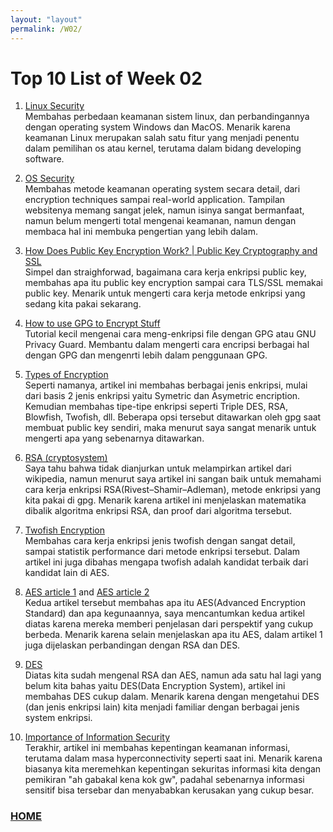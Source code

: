 ```yaml
---
layout: "layout"
permalink: /W02/
---
```


# Top 10 List of Week 02
1. [Linux Security](https://www.computerworld.com/article/3252823/why-linux-is-better-than-windows-or-macos-for-security.html)<br>
Membahas perbedaan keamanan sistem linux, dan perbandingannya dengan operating system Windows dan MacOS. Menarik karena keamanan Linux merupakan salah satu fitur yang menjadi penentu dalam pemilihan os atau kernel, terutama dalam bidang developing software.

2. [OS Security](https://www2.cs.uic.edu/~jbell/CourseNotes/OperatingSystems/15_Security.html)<br>
Membahas metode keamanan operating system secara detail, dari encryption techniques sampai real-world application. Tampilan websitenya memang sangat jelek, namun isinya sangat bermanfaat, namun belum mengerti total mengenai keamanan, namun dengan membaca hal ini membuka pengertian yang lebih dalam.

3. [How Does Public Key Encryption Work? | Public Key Cryptography and SSL](https://www.cloudflare.com/learning/ssl/how-does-public-key-encryption-work/)<br>
Simpel dan straighforwad, bagaimana cara kerja enkripsi public key, membahas apa itu public key encryption sampai cara TLS/SSL memakai public key. Menarik untuk mengerti cara kerja metode enkripsi yang sedang kita pakai sekarang.

4. [How to use GPG to Encrypt Stuff](https://yanhan.github.io/posts/2017-09-27-how-to-use-gpg-to-encrypt-stuff/)<br>
Tutorial kecil mengenai cara meng-enkripsi file dengan GPG atau GNU Privacy Guard. Membantu dalam mengerti cara encripsi berbagai hal dengan GPG dan mengenrti lebih dalam penggunaan GPG.

5. [Types of Encryption](https://www.goodcore.co.uk/blog/types-of-encryption/)<br>
Seperti namanya, artikel ini membahas berbagai jenis enkripsi, mulai dari basis 2 jenis enkripsi yaitu Symetric dan Asymetric encription. Kemudian membahas tipe-tipe enkripsi seperti Triple DES, RSA, Blowfish, Twofish, dll. Beberapa opsi tersebut ditawarkan oleh gpg saat membuat public key sendiri, maka menurut saya sangat menarik untuk mengerti apa yang sebenarnya ditawarkan.

6. [RSA (cryptosystem)](https://en.wikipedia.org/wiki/RSA_(cryptosystem))<br>
Saya tahu bahwa tidak dianjurkan untuk melampirkan artikel dari wikipedia, namun menurut saya artikel ini sangan baik untuk memahami cara kerja enkripsi RSA(Rivest–Shamir–Adleman), metode enkripsi yang kita pakai di gpg. Menarik karena artikel ini menjelaskan matematika dibalik algoritma enkripsi RSA, dan proof dari algoritma tersebut.

7. [Twofish Encryption](https://www.schneier.com/academic/archives/1998/12/the_twofish_encrypti.html)<br>
Membahas cara kerja enkripsi jenis twofish dengan sangat detail, sampai statistik performance dari metode enkripsi tersebut. Dalam artikel ini juga dibahas mengapa twofish adalah kandidat terbaik dari kandidat lain di AES.

8. [AES article 1](https://searchsecurity.techtarget.com/definition/Advanced-Encryption-Standard) and [AES article 2](https://en.wikipedia.org/wiki/Advanced_Encryption_Standard)<br>
Kedua artikel tersebut membahas apa itu AES(Advanced Encryption Standard) dan apa kegunaannya, saya mencantumkan kedua artikel diatas karena mereka memberi penjelasan dari perspektif yang cukup berbeda. Menarik karena selain menjelaskan apa itu AES, dalam artikel 1 juga dijelaskan perbandingan dengan RSA dan DES.

9. [DES](https://www.tutorialspoint.com/cryptography/data_encryption_standard.htm)<br>
Diatas kita sudah mengenal RSA dan AES, namun ada satu hal lagi yang belum kita bahas yaitu DES(Data Encryption System), artikel ini membahas DES cukup dalam. Menarik karena dengan mengetahui DES (dan jenis enkripsi lain) kita menjadi familiar dengan berbagai jenis system enkripsi.

10. [Importance of Information Security](https://www.infosecacademy.io/blog/importance-of-information-security/)<br>
Terakhir, artikel ini membahas kepentingan keamanan informasi, terutama dalam masa hyperconnectivity seperti saat ini. Menarik karena biasanya kita meremehkan kepentingan sekuritas informasi kita dengan pemikiran "ah gabakal kena kok gw", padahal sebenarnya informasi sensitif bisa tersebar dan menyababkan kerusakan yang cukup besar.


### [HOME](https://theophilus-lukas.github.io/os211)